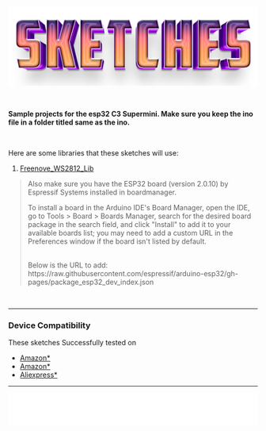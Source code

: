 ![Header](/Images/Sketch-Header.png)

<br>

<b>Sample projects for the esp32 C3 Supermini. Make sure you keep the ino file in a folder titled same as the ino.</b>

<br>

Here are some libraries that these sketches will use:
<ol>
  <li><a href=https://github.com/Freenove/Freenove_WS2812_Lib_for_ESP32>Freenove_WS2812_Lib</a></li>
</ol>



>Also make sure you have the ESP32 board (version 2.0.10) by Espressif Systems installed in boardmanager.
>
>To install a board in the Arduino IDE's Board Manager, open the IDE, go to Tools > Board > Boards Manager, 
>search for the desired board package in the search field, and click "Install" to add it to your available boards list; 
>you may need to add a custom URL in the Preferences window if the board isn't listed by default.
>
><br>
>Below is the URL to add: <br>
>https://raw.githubusercontent.com/espressif/arduino-esp32/gh-pages/package_esp32_dev_index.json


<br>

___

### Device Compatibility

These sketches Successfully tested on
- [Amazon\*]()
- [Amazon\*]()
- [Aliexpress\*]()

---

<p align="center">
<img src="https://github.com/ATOMNFT/ESP32-CYD-Projects/blob/main/images/Repolike.svg">
</p>